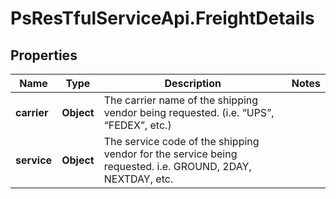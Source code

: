 # PsResTfulServiceApi.FreightDetails

## Properties
Name | Type | Description | Notes
------------ | ------------- | ------------- | -------------
**carrier** | **Object** | The carrier name of the shipping vendor being requested. (i.e. “UPS”, “FEDEX”, etc.) | 
**service** | **Object** | The service code of the shipping vendor for the service being requested. i.e. GROUND, 2DAY, NEXTDAY, etc. | 
